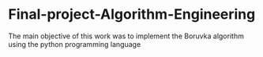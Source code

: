 # Final-project-Algorithm-Engineering

The main objective of this work was to implement the Boruvka algorithm using the python programming language
